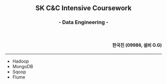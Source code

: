 <div align="center">
    <h2>SK C&C Intensive Coursework</h2>
    <h3>- Data Engineering -</h3>
    <br>
    <div align="right"><h4>한국진 (09986, 설비 O.G)</h4></div>
</div>

___

- Hadoop  
- MongoDB  
- Sqoop  
- Flume